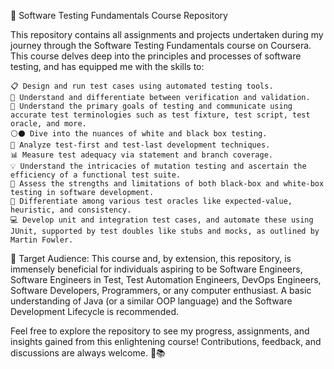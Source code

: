 📘 Software Testing Fundamentals Course Repository

This repository contains all assignments and projects undertaken during my journey through the Software Testing Fundamentals course on Coursera. This course delves deep into the principles and processes of software testing, and has equipped me with the skills to:

    📋 Design and run test cases using automated testing tools.
    🧪 Understand and differentiate between verification and validation.
    🎯 Understand the primary goals of testing and communicate using accurate test terminologies such as test fixture, test script, test oracle, and more.
    ⚪️⚫️ Dive into the nuances of white and black box testing.
    🔄 Analyze test-first and test-last development techniques.
    📊 Measure test adequacy via statement and branch coverage.
    💡 Understand the intricacies of mutation testing and ascertain the efficiency of a functional test suite.
    📖 Assess the strengths and limitations of both black-box and white-box testing in software development.
    🎲 Differentiate among various test oracles like expected-value, heuristic, and consistency.
    💻 Develop unit and integration test cases, and automate these using JUnit, supported by test doubles like stubs and mocks, as outlined by Martin Fowler.

🎯 Target Audience: This course and, by extension, this repository, is immensely beneficial for individuals aspiring to be Software Engineers, Software Engineers in Test, Test Automation Engineers, DevOps Engineers, Software Developers, Programmers, or any computer enthusiast. A basic understanding of Java (or a similar OOP language) and the Software Development Lifecycle is recommended.

Feel free to explore the repository to see my progress, assignments, and insights gained from this enlightening course! Contributions, feedback, and discussions are always welcome. 🚀📚
